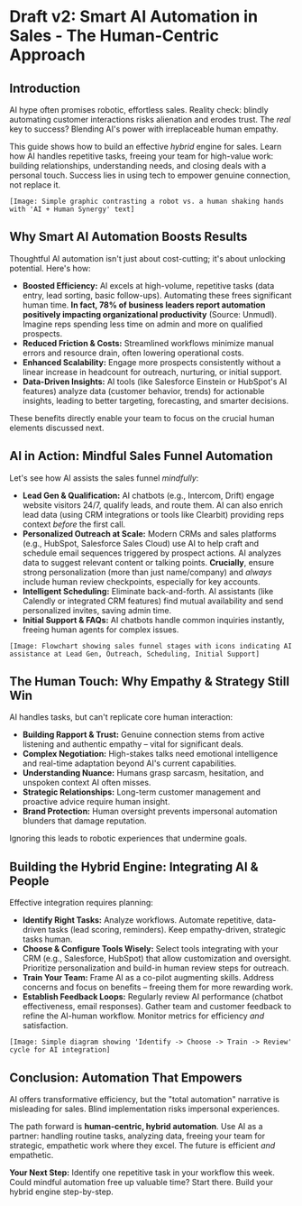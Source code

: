 # Draft v2: Smart AI Automation in Sales - The Human-Centric Approach

## Introduction

AI hype often promises robotic, effortless sales. Reality check: blindly automating customer interactions risks alienation and erodes trust. The *real* key to success? Blending AI's power with irreplaceable human empathy.

This guide shows how to build an effective *hybrid* engine for sales. Learn how AI handles repetitive tasks, freeing your team for high-value work: building relationships, understanding needs, and closing deals with a personal touch. Success lies in using tech to empower genuine connection, not replace it.

`[Image: Simple graphic contrasting a robot vs. a human shaking hands with 'AI + Human Synergy' text]`

## Why Smart AI Automation Boosts Results

Thoughtful AI automation isn't just about cost-cutting; it's about unlocking potential. Here's how:

*   **Boosted Efficiency:** AI excels at high-volume, repetitive tasks (data entry, lead sorting, basic follow-ups). Automating these frees significant human time. **In fact, 78% of business leaders report automation positively impacting organizational productivity** (Source: Unmudl). Imagine reps spending less time on admin and more on qualified prospects.
*   **Reduced Friction & Costs:** Streamlined workflows minimize manual errors and resource drain, often lowering operational costs.
*   **Enhanced Scalability:** Engage more prospects consistently without a linear increase in headcount for outreach, nurturing, or initial support.
*   **Data-Driven Insights:** AI tools (like Salesforce Einstein or HubSpot's AI features) analyze data (customer behavior, trends) for actionable insights, leading to better targeting, forecasting, and smarter decisions.

These benefits directly enable your team to focus on the crucial human elements discussed next.

## AI in Action: Mindful Sales Funnel Automation

Let's see how AI assists the sales funnel *mindfully*:

*   **Lead Gen & Qualification:** AI chatbots (e.g., Intercom, Drift) engage website visitors 24/7, qualify leads, and route them. AI can also enrich lead data (using CRM integrations or tools like Clearbit) providing reps context *before* the first call.
*   **Personalized Outreach at Scale:** Modern CRMs and sales platforms (e.g., HubSpot, Salesforce Sales Cloud) use AI to help craft and schedule email sequences triggered by prospect actions. AI analyzes data to suggest relevant content or talking points. **Crucially**, ensure strong personalization (more than just name/company) and *always* include human review checkpoints, especially for key accounts.
*   **Intelligent Scheduling:** Eliminate back-and-forth. AI assistants (like Calendly or integrated CRM features) find mutual availability and send personalized invites, saving admin time.
*   **Initial Support & FAQs:** AI chatbots handle common inquiries instantly, freeing human agents for complex issues.

`[Image: Flowchart showing sales funnel stages with icons indicating AI assistance at Lead Gen, Outreach, Scheduling, Initial Support]`

## The Human Touch: Why Empathy & Strategy Still Win

AI handles tasks, but can't replicate core human interaction:

*   **Building Rapport & Trust:** Genuine connection stems from active listening and authentic empathy – vital for significant deals.
*   **Complex Negotiation:** High-stakes talks need emotional intelligence and real-time adaptation beyond AI's current capabilities.
*   **Understanding Nuance:** Humans grasp sarcasm, hesitation, and unspoken context AI often misses.
*   **Strategic Relationships:** Long-term customer management and proactive advice require human insight.
*   **Brand Protection:** Human oversight prevents impersonal automation blunders that damage reputation.

Ignoring this leads to robotic experiences that undermine goals.

## Building the Hybrid Engine: Integrating AI & People

Effective integration requires planning:

*   **Identify Right Tasks:** Analyze workflows. Automate repetitive, data-driven tasks (lead scoring, reminders). Keep empathy-driven, strategic tasks human.
*   **Choose & Configure Tools Wisely:** Select tools integrating with your CRM (e.g., Salesforce, HubSpot) that allow customization and oversight. Prioritize personalization and build-in human review steps for outreach.
*   **Train Your Team:** Frame AI as a co-pilot augmenting skills. Address concerns and focus on benefits – freeing them for more rewarding work.
*   **Establish Feedback Loops:** Regularly review AI performance (chatbot effectiveness, email responses). Gather team and customer feedback to refine the AI-human workflow. Monitor metrics for efficiency *and* satisfaction.

`[Image: Simple diagram showing 'Identify -> Choose -> Train -> Review' cycle for AI integration]`

## Conclusion: Automation That Empowers

AI offers transformative efficiency, but the "total automation" narrative is misleading for sales. Blind implementation risks impersonal experiences.

The path forward is **human-centric, hybrid automation**. Use AI as a partner: handling routine tasks, analyzing data, freeing your team for strategic, empathetic work where they excel. The future is efficient *and* empathetic.

**Your Next Step:** Identify one repetitive task in your workflow this week. Could mindful automation free up valuable time? Start there. Build your hybrid engine step-by-step. 